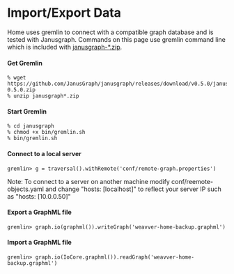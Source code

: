# Import/Export Data

Home uses gremlin to connect with a compatible graph database and is tested with Janusgraph. Commands on this page use gremlin command line which is included with [janusgraph-*.zip][1].

#### Get Gremlin
~~~~
% wget https://github.com/JanusGraph/janusgraph/releases/download/v0.5.0/janusgraph-0.5.0.zip
% unzip janusgraph*.zip
~~~~

#### Start Gremlin
~~~~
% cd janusgraph
% chmod +x bin/gremlin.sh
% bin/gremlin.sh
~~~~

#### Connect to a local server
~~~~
gremlin> g = traversal().withRemote('conf/remote-graph.properties')
~~~~

Note: To connect to a server on another machine modify conf/reemote-objects.yaml and change "hosts: [localhost]" to reflect your server IP such as "hosts: [10.0.0.50]"

#### Export a GraphML file

~~~~
gremlin> graph.io(graphml()).writeGraph('weavver-home-backup.graphml')
~~~~

#### Import a GraphML file

~~~
gremlin> graph.io(IoCore.graphml()).readGraph('weavver-home-backup.graphml')
~~~

[1]: https://github.com/JanusGraph/janusgraph/releases